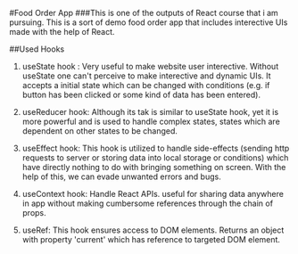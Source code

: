 #Food Order App
###This is one of the outputs of React course that i am pursuing. This is a sort of demo food order app that includes interective UIs made with the help of React.

##Used Hooks
1. useState hook : Very useful to make website user interective. Without useState one can't perceive to make interective and dynamic UIs. It accepts a initial state which can be changed with conditions (e.g. if button has been clicked or some kind of data has been entered).

2. useReducer hook: Although its tak is similar to useState hook, yet it is more powerful and is used to handle complex states, states which are dependent on other states to be changed.

3. useEffect hook: This hook is utilized to handle side-effects (sending http requests to server or storing data into local storage or conditions) which have directly nothing to do with bringing something on screen. With the help of this, we can evade unwanted errors and bugs.

4. useContext hook: Handle React APIs. useful for sharing data anywhere in app without making cumbersome references through the chain of props.

5. useRef: This hook ensures access to DOM elements. Returns an object with property 'current' which has reference to targeted DOM element.


